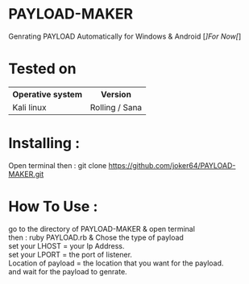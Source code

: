 # PAYLOAD-MAKER
Genrating  PAYLOAD  Automatically for Windows & Android [*]For Now[*]
# Tested on
<table>
    <tr>
        <th>Operative system</th>
        <th> Version </th>
    </tr>
    <tr>
        <td>Kali linux</td>
        <td> Rolling / Sana</td>
    </tr>
</table>

# Installing :
Open terminal then : git clone https://github.com/joker64/PAYLOAD-MAKER.git 

# How To Use :
go to the directory of PAYLOAD-MAKER & open terminal<br>
then : ruby PAYLOAD.rb & 
Chose the type of payload<br>
set your LHOST = your Ip Address.<br>
set your LPORT = the port of listener.<br>
Location of payload = the location that you want for the payload.<br>
and wait for the payload to genrate.<br>